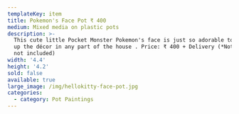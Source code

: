 ```yaml
---
templateKey: item
title: Pokemon's Face Pot ₹ 400
medium: Mixed media on plastic pots
description: >-
  This cute little Pocket Monster Pokemon's face is just so adorable to brighten
  up the décor in any part of the house . Price: ₹ 400 + Delivery (*Note*: Plant
  not included)
width: '4.4'
height: '4.2'
sold: false
available: true
large_image: /img/hellokitty-face-pot.jpg
categories:
  - category: Pot Paintings
---
```


